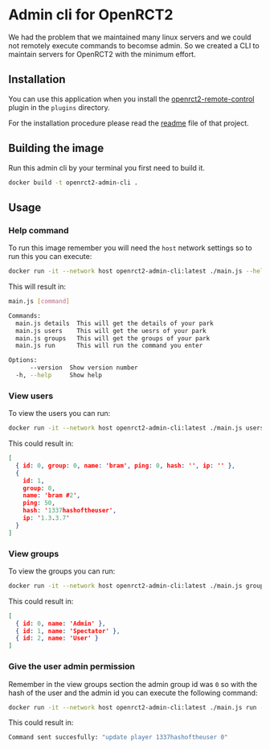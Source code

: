 # Admin cli for OpenRCT2

We had the problem that we maintained many linux servers and we could not remotely execute commands to becomse admin. So we created a CLI to maintain servers for OpenRCT2 with the minimum effort.

## Installation

You can use this application when you install the [openrct2-remote-control](https://github.com/CorySanin/openrct2-remote-control) plugin in the `plugins` directory.

For the installation procedure please read the [readme](https://github.com/CorySanin/openrct2-remote-control/blob/master/README.md) file of that project.


## Building the image

Run this admin cli by your terminal you first need to build it.

```bash
docker build -t openrct2-admin-cli .   
```


## Usage

### Help command

To run this image remember you will need the `host` network settings so to run this you can execute:

```bash
docker run -it --network host openrct2-admin-cli:latest ./main.js --help
```

This will result in:

```bash
main.js [command]

Commands:
  main.js details  This will get the details of your park
  main.js users    This will get the uesrs of your park
  main.js groups   This will get the groups of your park
  main.js run      This will run the command you enter

Options:
      --version  Show version number                                   [boolean]
  -h, --help     Show help                                             [boolean]
```

### View users

To view the users you can run:

```bash
docker run -it --network host openrct2-admin-cli:latest ./main.js users
```

This could result in:

```json
[
  { id: 0, group: 0, name: 'bram', ping: 0, hash: '', ip: '' },
  {
    id: 1,
    group: 0,
    name: 'bram #2',
    ping: 50,
    hash: '1337hashoftheuser',
    ip: '1.3.3.7'
  }
]
```

### View groups

To view the groups you can run:

```bash
docker run -it --network host openrct2-admin-cli:latest ./main.js groups
```

This could result in:

```json
[
  { id: 0, name: 'Admin' },
  { id: 1, name: 'Spectator' },
  { id: 2, name: 'User' }
]
```

### Give the user admin permission

Remember in the view groups section the admin group id was `0` so with the hash of the user and the admin id you can execute the following command:

```bash
docker run -it --network host openrct2-admin-cli:latest ./main.js run -c "update player 1337hashoftheuser 0"
```

This could result in:

```bash
Command sent succesfully: "update player 1337hashoftheuser 0"
```
